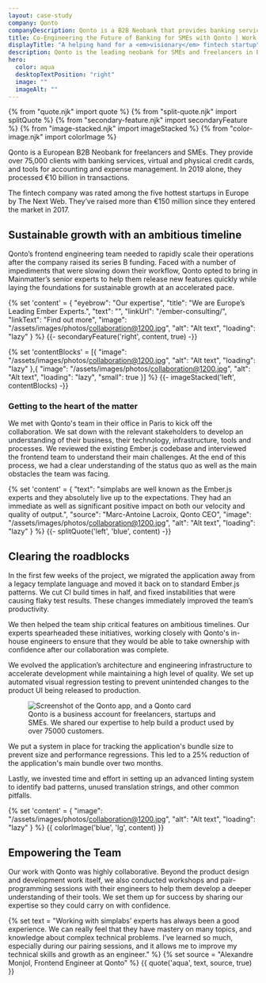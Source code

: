 ```yaml
---
layout: case-study
company: Qonto
companyDescription: Qonto is a B2B Neobank that provides banking services and credit cards to more than 75,000 freelancers and SMEs in Europe.
title: Co-Engineering the Future of Banking for SMEs with Qonto | Work
displayTitle: "A helping hand for a <em>visionary</em> fintech startup"
description: Qonto is the leading neobank for SMEs and freelancers in Europe. Mainmatter worked with their web frontend team to boost their productivity, establish Ember.js best practices, and ensure long-term success.
hero:
  color: aqua
  desktopTextPosition: "right"
  image: ""
  imageAlt: ""
---
```


{% from "quote.njk" import quote %}
{% from "split-quote.njk" import splitQuote %}
{% from "secondary-feature.njk" import secondaryFeature %}
{% from "image-stacked.njk" import imageStacked %}
{% from "color-image.njk" import colorImage %}

<div class="case-study__body">

<p class="post__tagline">
Qonto is a European B2B Neobank for freelancers and SMEs. They provide over 75,000 clients with banking services, virtual and physical credit cards, and tools for accounting and expense management. In 2019 alone, they processed €10 billion in transactions.
</p>
<p class="post__tagline">
The fintech company was rated among the five hottest startups in Europe by The Next Web. They’ve raised more than €150 million since they entered the market in 2017.
</p>

## Sustainable growth with an ambitious timeline

Qonto’s frontend engineering team needed to rapidly scale their operations after the company raised its series B funding. Faced with a number of impediments that were slowing down their workflow, Qonto opted to bring in Mainmatter’s senior experts to help them release new features quickly while laying the foundations for sustainable growth at an accelerated pace.

</div>

{% set 'content' = {
  "eyebrow": "Our expertise",
  "title": "We are Europe’s Leading Ember Experts.",
  "text": "",
  "linkUrl": "/ember-consulting/",
  "linkText": "Find out more",
  "image": "/assets/images/photos/collaboration@1200.jpg",
  "alt": "Alt text",
  "loading": "lazy"
} %}
{{- secondaryFeature('right', content, true) -}}

{% set 'contentBlocks' = [{
  "image": "/assets/images/photos/collaboration@1200.jpg",
  "alt": "Alt text",
  "loading": "lazy"
},{
  "image": "/assets/images/photos/collaboration@1200.jpg",
  "alt": "Alt text",
  "loading": "lazy",
  "small": true
}] %}
{{- imageStacked('left', contentBlocks) -}}

<div class="case-study__body">

### Getting to the heart of the matter

We met with Qonto's team in their office in Paris to kick off the collaboration. We sat down with the relevant stakeholders to develop an understanding of their business, their technology, infrastructure, tools and processes. We reviewed the existing Ember.js codebase and interviewed the frontend team to understand their main challenges. At the end of this process, we had a clear understanding of the status quo as well as the main obstacles the team was facing.

</div>

{% set 'content' = {
  "text": "simplabs are well known as the Ember.js experts and they absolutely live up to the expectations. They had an immediate as well as significant positive impact on both our velocity and quality of output.",
  "source": "Marc-Antoine Lacroix, Qonto CEO",
  "image": "/assets/images/photos/collaboration@1200.jpg",
  "alt": "Alt text",
  "loading": "lazy"
} %}
{{- splitQuote('left', 'blue', content) -}}

<div class="case-study__body">

## Clearing the roadblocks

In the first few weeks of the project, we migrated the application away from a legacy template language and moved it back on to standard Ember.js patterns. We cut CI build times in half, and fixed instabilities that were causing flaky test results. These changes immediately improved the team’s productivity.

We then helped the team ship critical features on ambitious timelines. Our experts spearheaded these initiatives, working closely with Qonto's in-house engineers to ensure that they would be able to take ownership with confidence after our collaboration was complete.

We evolved the application’s architecture and engineering infrastructure to accelerate development while maintaining a high level of quality. We set up automated visual regression testing to prevent unintended changes to the product UI being released to production.

<figure>
  <img
    src="/assets/images/work/qonto-comp.jpg"
    alt="Screenshot of the Qonto app, and a Qonto card"
  />
  <figcaption>
    Qonto is a business account for freelancers, startups and SMEs. We shared our expertise to help build a product used by over 75000 customers.
  </figcaption>
</figure>

We put a system in place for tracking the application's bundle size to prevent size and performance regressions. This led to a 25% reduction of the application's main bundle over two months.

Lastly, we invested time and effort in setting up an advanced linting system to identify bad patterns, unused translation strings, and other common pitfalls.

</div>

{% set 'content' = {
  "image": "/assets/images/photos/collaboration@1200.jpg",
  "alt": "Alt text",
  "loading": "lazy"
} %}
{{ colorImage('blue', 'lg', content) }}

<div class="case-study__body">

## Empowering the Team

Our work with Qonto was highly collaborative. Beyond the product design and development work itself, we also conducted workshops and pair-programming sessions with their engineers to help them develop a deeper understanding of their tools. We set them up for success by sharing our expertise so they could carry on with confidence.

</div>

{% set text = "Working with simplabs’ experts has always been a good experience.
        We can really feel that they have mastery on many topics, and knowledge about complex technical problems.
        I’ve learned so much, especially during our pairing sessions, and it allows me to improve my technical skills
        and growth as an engineer." %}
{% set source = "Alexandre Monjol, Frontend Engineer at Qonto" %}
{{ quote('aqua', text, source, true) }}

